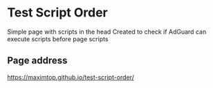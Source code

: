 # Test Script Order
Simple page with scripts in the head
Created to check if AdGuard can execute scripts before page scripts

## Page address
https://maximtop.github.io/test-script-order/
